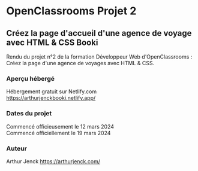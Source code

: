 # OpenClassrooms Projet 2
## Créez la page d'accueil d'une agence de voyage avec HTML & CSS Booki

Rendu du projet n°2 de la formation Développeur Web d'OpenClassrooms : Créez la page d'une agence de voyages avec HTML &amp; CSS.

### Aperçu hébergé

Hébergement gratuit sur Netlify.com  
https://arthurjenckbooki.netlify.app/

### Dates du projet

Commencé officieusement le 12 mars 2024  
Commencé officiellement le 19 mars 2024

### Auteur

Arthur Jenck
https://arthurjenck.com/
